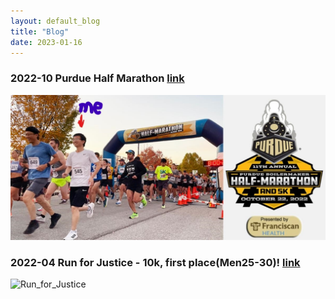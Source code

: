 ```yaml
---
layout: default_blog
title: "Blog"
date: 2023-01-16
---
```

### 2022-10 Purdue Half Marathon [link](https://purduehalf.com/)
[<img src="img/Peng_marathon.jpg" width=device-width />](img/Peng_marathon.jpg)

### 2022-04 Run for Justice - 10k, first place(Men25-30)! [link](https://www.runforjustice.net/)
![Run_for_Justice](https://github.com/peng-ju/peng-ju.github.io/assets/40791755/724d5467-fc24-4eee-9811-bd0aaafd73c2)


